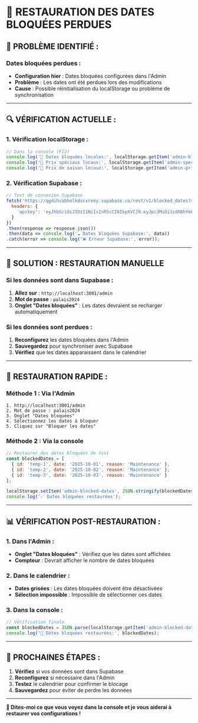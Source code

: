 # 🔄 RESTAURATION DES DATES BLOQUÉES PERDUES

## 🚨 **PROBLÈME IDENTIFIÉ :**

### **Dates bloquées perdues :**
- **Configuration hier** : Dates bloquées configurées dans l'Admin
- **Problème** : Les dates ont été perdues lors des modifications
- **Cause** : Possible réinitialisation du localStorage ou problème de synchronisation

---

## 🔍 **VÉRIFICATION ACTUELLE :**

### **1. Vérification localStorage :**
```javascript
// Dans la console (F12)
console.log('📱 Dates bloquées locales:', localStorage.getItem('admin-blocked-dates'));
console.log('📱 Prix spéciaux locaux:', localStorage.getItem('admin-special-pricing'));
console.log('📱 Prix de saison locaux:', localStorage.getItem('admin-pricing'));
```

### **2. Vérification Supabase :**
```javascript
// Test de connexion Supabase
fetch('https://qgdihvabholkdvcxreey.supabase.co/rest/v1/blocked_dates?select=*', {
  headers: {
    'apikey': 'eyJhbGciOiJIUzI1NiIsInR5cCI6IkpXVCJ9.eyJpc3MiOiJzdXBhYmFzZSIsInJlZiI6InFnZGlodmFiaG9sa2R2Y3hyZWV5Iiwicm9sZSI6ImFub24iLCJpYXQiOjE3NTUyNTQxOTgsImV4cCI6MjA3MDgzMDE5OH0.vbmj7t43Erjn7wZXiBZLAZIF4Kzm832VnfSyWre3vKA'
  }
})
.then(response => response.json())
.then(data => console.log('☁️ Dates bloquées Supabase:', data))
.catch(error => console.log('❌ Erreur Supabase:', error));
```

---

## 🎯 **SOLUTION : RESTAURATION MANUELLE**

### **Si les données sont dans Supabase :**
1. **Allez sur** : `http://localhost:3001/admin`
2. **Mot de passe** : `palais2024`
3. **Onglet "Dates bloquées"** : Les dates devraient se recharger automatiquement

### **Si les données sont perdues :**
1. **Reconfigurez** les dates bloquées dans l'Admin
2. **Sauvegardez** pour synchroniser avec Supabase
3. **Vérifiez** que les dates apparaissent dans le calendrier

---

## 🔧 **RESTAURATION RAPIDE :**

### **Méthode 1 : Via l'Admin**
```
1. http://localhost:3001/admin
2. Mot de passe : palais2024
3. Onglet "Dates bloquées"
4. Sélectionnez les dates à bloquer
5. Cliquez sur "Bloquer les dates"
```

### **Méthode 2 : Via la console**
```javascript
// Restaurer des dates bloquées de test
const blockedDates = [
  { id: 'temp-1', date: '2025-10-01', reason: 'Maintenance' },
  { id: 'temp-2', date: '2025-10-02', reason: 'Maintenance' },
  { id: 'temp-3', date: '2025-10-03', reason: 'Maintenance' }
];

localStorage.setItem('admin-blocked-dates', JSON.stringify(blockedDates));
console.log('✅ Dates bloquées restaurées');
```

---

## 📊 **VÉRIFICATION POST-RESTAURATION :**

### **1. Dans l'Admin :**
- **Onglet "Dates bloquées"** : Vérifiez que les dates sont affichées
- **Compteur** : Devrait afficher le nombre de dates bloquées

### **2. Dans le calendrier :**
- **Dates grisées** : Les dates bloquées doivent être désactivées
- **Sélection impossible** : Impossible de sélectionner ces dates

### **3. Dans la console :**
```javascript
// Vérification finale
const blockedDates = JSON.parse(localStorage.getItem('admin-blocked-dates') || '[]');
console.log('📅 Dates bloquées restaurées:', blockedDates);
```

---

## 🚀 **PROCHAINES ÉTAPES :**

1. **Vérifiez** si vos données sont dans Supabase
2. **Reconfigurez** si nécessaire dans l'Admin
3. **Testez** le calendrier pour confirmer le blocage
4. **Sauvegardez** pour éviter de perdre les données

---

**🎯 Dites-moi ce que vous voyez dans la console et je vous aiderai à restaurer vos configurations !**
